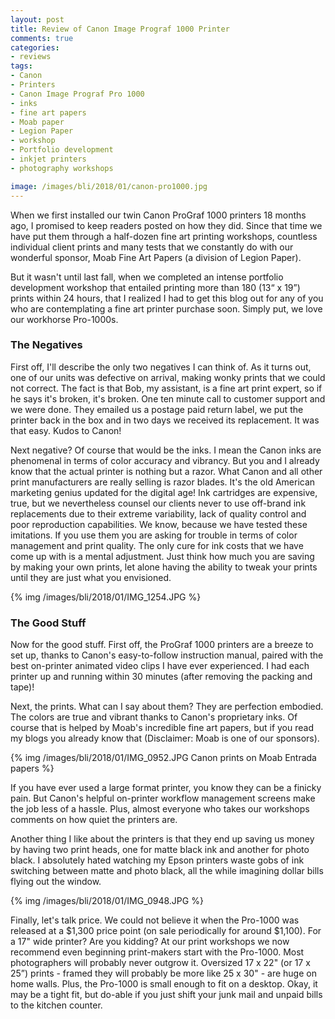 ```yaml
---
layout: post
title: Review of Canon Image Prograf 1000 Printer
comments: true
categories:
- reviews
tags:
- Canon
- Printers
- Canon Image Prograf Pro 1000
- inks
- fine art papers
- Moab paper
- Legion Paper
- workshop
- Portfolio development
- inkjet printers
- photography workshops

image: /images/bli/2018/01/canon-pro1000.jpg
---
```


When we first installed our twin Canon ProGraf 1000 printers 18 months ago, I promised to keep readers posted on how they did. Since that time we have put them through a half-dozen fine art printing workshops, countless individual client prints and many tests that we constantly do with our wonderful sponsor, Moab Fine Art Papers (a division of Legion Paper). 

<!--more-->

But it wasn't until last fall, when we completed an intense portfolio development workshop that entailed printing more than 180 (13“ x 19”) prints within 24 hours, that I realized I had to get this blog out for any of you who are contemplating a fine art printer purchase soon. Simply put, we love our workhorse Pro-1000s. 

### The Negatives

First off, I'll describe the only two negatives I can think of. As it turns out, one of our units was defective on arrival, making wonky prints that we could not correct. The fact is that Bob, my assistant, is a fine art print expert, so if he says it's broken, it's broken. One ten minute call to customer support and we were done. They emailed us a postage paid return label, we put the printer back in the box and in two days we received its replacement. It was that easy. Kudos to Canon!

Next negative? Of course that would be the inks. I mean the Canon inks are phenomenal in terms of color accuracy and vibrancy. But you and I already know that the actual printer is nothing but a razor. What Canon and all other print manufacturers are really selling is razor blades. It's the old American marketing genius updated for the digital age! Ink cartridges are expensive, true, but we nevertheless counsel our clients never to use off-brand ink replacements due to their extreme variability, lack of quality control and poor reproduction capabilities. We know, because we have tested these imitations. If you use them you are asking for trouble in terms of color management and print quality. The only cure for ink costs that we have come up with is a mental adjustment. Just think how much you are saving by making your own prints, let alone having the ability to tweak your prints until they are just what you envisioned. 

{% img /images/bli/2018/01/IMG_1254.JPG %}

### The Good Stuff

Now for the good stuff. First off, the ProGraf 1000 printers are a breeze to set up, thanks to Canon's easy-to-follow instruction manual, paired with the best on-printer animated video clips I have ever experienced. I had each printer up and running within 30 minutes (after removing the packing and tape)!

Next, the prints. What can I say about them? They are perfection embodied. The colors are true and vibrant thanks to Canon's proprietary inks. Of course that is helped by Moab's incredible fine art papers, but if you read my blogs you already know that (Disclaimer: Moab is one of our sponsors). 

{% img /images/bli/2018/01/IMG_0952.JPG  Canon prints on Moab Entrada papers %}

If you have ever used a large format printer, you know they can be a finicky pain. But Canon's helpful on-printer workflow management screens make the job less of a hassle. Plus, almost everyone who takes our workshops comments on how quiet the printers are. 

Another thing I like about the printers is that they end up saving us money by having two print heads, one for matte black ink and another for photo black. I absolutely hated watching my Epson printers waste gobs of ink switching between matte and photo black, all the while imagining dollar bills flying out the window. 

{% img /images/bli/2018/01/IMG_0948.JPG %}

Finally, let's talk price. We could not believe it when the Pro-1000 was released at a $1,300 price point (on sale periodically for around $1,100). For a 17" wide printer? Are you kidding? At our print workshops we now recommend even beginning print-makers start with the Pro-1000. Most photographers will probably never outgrow it. Oversized 17 x 22" (or 17 x 25”) prints - framed they will probably be more like 25 x 30" - are huge on home walls. Plus, the Pro-1000 is small enough to fit on a desktop. Okay, it may be a tight fit, but do-able if you just shift your junk mail and unpaid bills to the kitchen counter. 